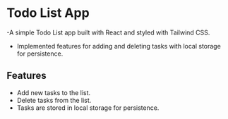 # Todo List App

-A simple Todo List app built with React and styled with Tailwind CSS.

- Implemented features for adding and deleting tasks with local storage for persistence.

## Features

- Add new tasks to the list.
- Delete tasks from the list.
- Tasks are stored in local storage for persistence.
